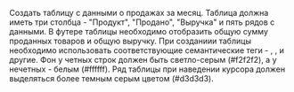 Создать таблицу с данными о продажах за месяц. Таблица должна иметь три столбца - "Продукт", "Продано", "Выручка" и пять рядов с данными. В футере таблицы необходимо отобразить общую сумму проданных товаров и общую выручку. При созданиии таблицы необходимо использовать соответствующие семантические теги - <thead>, <tbody>, <tfoot> и другие. Фон у четных строк должен быть светло-серым (#f2f2f2), а у нечетных - белым (#ffffff). Ряд таблицы при наведении курсора должен выделяться более темным серым цветом (#d3d3d3).